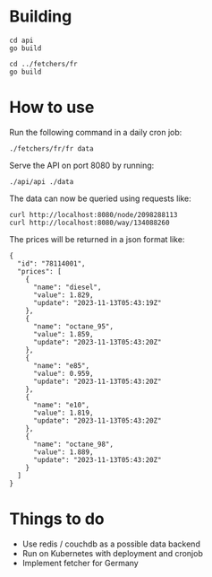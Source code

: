 # Building

```
cd api
go build

cd ../fetchers/fr
go build
```

# How to use


Run the following command in a daily cron job:

```
./fetchers/fr/fr data
```

Serve the API on port 8080 by running:

```
./api/api ./data
```

The data can now be queried using requests like:

```
curl http://localhost:8080/node/2098288113
curl http://localhost:8080/way/134088260
```

The prices will be returned in a json format like:

```
{
  "id": "78114001",
  "prices": [
    {
      "name": "diesel",
      "value": 1.829,
      "update": "2023-11-13T05:43:19Z"
    },
    {
      "name": "octane_95",
      "value": 1.859,
      "update": "2023-11-13T05:43:20Z"
    },
    {
      "name": "e85",
      "value": 0.959,
      "update": "2023-11-13T05:43:20Z"
    },
    {
      "name": "e10",
      "value": 1.819,
      "update": "2023-11-13T05:43:20Z"
    },
    {
      "name": "octane_98",
      "value": 1.889,
      "update": "2023-11-13T05:43:20Z"
    }
  ]
}
```

# Things to do 
* Use redis / couchdb as a possible data backend
* Run on Kubernetes with deployment and cronjob
* Implement fetcher for Germany
